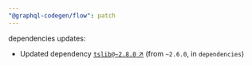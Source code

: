 ```yaml
---
"@graphql-codegen/flow": patch
---
```

dependencies updates:
  - Updated dependency [`tslib@~2.8.0` ↗︎](https://www.npmjs.com/package/tslib/v/2.8.0) (from `~2.6.0`, in `dependencies`)
